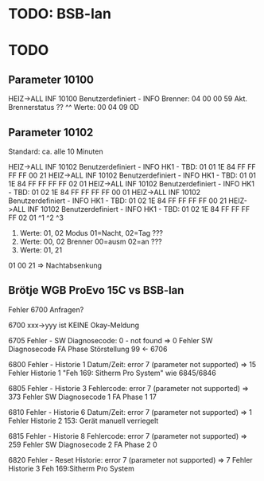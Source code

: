 # TODO: BSB-lan

# TODO

## Parameter 10100
  HEIZ->ALL  INF 10100 Benutzerdefiniert -  INFO Brenner: 04 00 00 59
  Akt. Brennerstatus ??                                   ^^
  Werte: 00 04 09 0D

## Parameter 10102
  Standard: ca. alle 10 Minuten

  HEIZ->ALL  INF 10102 Benutzerdefiniert -  INFO HK1 - TBD: 01 01 1E 84 FF FF FF FF 00 21 
  HEIZ->ALL  INF 10102 Benutzerdefiniert -  INFO HK1 - TBD: 01 01 1E 84 FF FF FF FF 02 01 
  HEIZ->ALL  INF 10102 Benutzerdefiniert -  INFO HK1 - TBD: 01 02 1E 84 FF FF FF FF 00 01 
  HEIZ->ALL  INF 10102 Benutzerdefiniert -  INFO HK1 - TBD: 01 02 1E 84 FF FF FF FF 00 21 
  HEIZ->ALL  INF 10102 Benutzerdefiniert -  INFO HK1 - TBD: 01 02 1E 84 FF FF FF FF 02 01 
                                                               ^1                   ^2 ^3
  1. Werte: 01, 02   Modus     01=Nacht, 02=Tag ???
  2. Werte: 00, 02   Brenner   00=ausm 02=an ???
  3. Werte: 01, 21

  01 00 21 => Nachtabsenkung

## Brötje WGB ProEvo 15C vs BSB-lan 

Fehler 6700 Anfragen?

6700 xxx->yyy ist KEINE Okay-Meldung


6705 Fehler - SW Diagnosecode: 0 - not found
=> 0
	Fehler
	SW Diagnosecode
	FA Phase Störstellung    99                         <- 6706

6800 Fehler - Historie 1 Datum/Zeit: error 7 (parameter not supported)
=> 15
	Fehler
	Historie 1
	"Feh 169: Sitherm Pro System"                wie 6845/6846

6805 Fehler - Historie 3 Fehlercode: error 7 (parameter not supported)
=> 373
	Fehler
	SW Diagnosecode 1
	FA Phase 1         17

6810 Fehler - Historie 6 Datum/Zeit: error 7 (parameter not supported)
=> 1
	Fehler
	Historie 2
	153: Gerät manuell verriegelt

6815 Fehler - Historie 8 Fehlercode: error 7 (parameter not supported)
=>	259
	Fehler
	SW Diagnosecode 2
	FA Phase 2          0
	
6820 Fehler - Reset Historie: error 7 (parameter not supported)
=>	7
	Fehler
	Historie 3
	Feh 169:Sitherm Pro System
	

